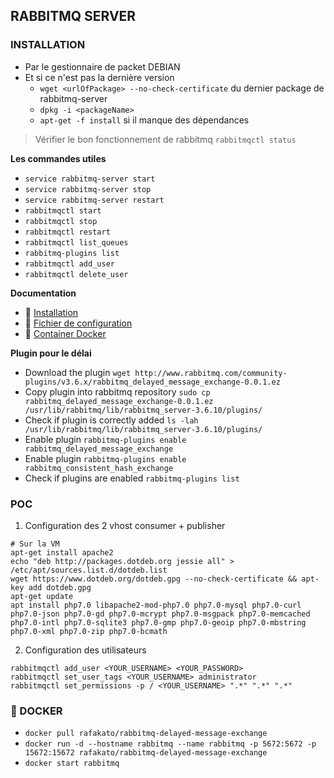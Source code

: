 ## RABBITMQ SERVER

### INSTALLATION

- Par le gestionnaire de packet DEBIAN
- Et si ce n'est pas la dernière version
  - `wget <urlOfPackage> --no-check-certificate` du dernier package de rabbitmq-server
  - `dpkg -i <packageName>`
  - `apt-get -f install` si il manque des dépendances

> Vérifier le bon fonctionnement de rabbitmq `rabbitmqctl status`

**Les commandes utiles**
- `service rabbitmq-server start`
- `service rabbitmq-server stop`
- `service rabbitmq-server restart`
- `rabbitmqctl start`
- `rabbitmqctl stop`
- `rabbitmqctl restart`
- `rabbitmqctl list_queues`
- `rabbitmq-plugins list`
- `rabbitmqctl add_user`
- `rabbitmqctl delete_user`


**Documentation**
- :feet: [Installation](https://www.rabbitmq.com/install-debian.html)
- :paperclip: [Fichier de configuration](https://www.rabbitmq.com/configure.html#configuration-file)
- :whale: [Container Docker](https://hub.docker.com/r/rafakato/rabbitmq-delayed-message-exchange)

**Plugin pour le délai**
- Download the plugin `wget http://www.rabbitmq.com/community-plugins/v3.6.x/rabbitmq_delayed_message_exchange-0.0.1.ez`
- Copy plugin into rabbitmq repository `sudo cp rabbitmq_delayed_message_exchange-0.0.1.ez /usr/lib/rabbitmq/lib/rabbitmq_server-3.6.10/plugins/`
- Check if plugin is correctly added `ls -lah /usr/lib/rabbitmq/lib/rabbitmq_server-3.6.10/plugins/`
- Enable plugin `rabbitmq-plugins enable rabbitmq_delayed_message_exchange`
- Enable plugin `rabbitmq-plugins enable rabbitmq_consistent_hash_exchange`
- Check if plugins are enabled `rabbitmq-plugins list`

### POC

1. Configuration des 2 vhost consumer + publisher

```
# Sur la VM
apt-get install apache2
echo "deb http://packages.dotdeb.org jessie all" > /etc/apt/sources.list.d/dotdeb.list
wget https://www.dotdeb.org/dotdeb.gpg --no-check-certificate && apt-key add dotdeb.gpg
apt-get update
apt install php7.0 libapache2-mod-php7.0 php7.0-mysql php7.0-curl php7.0-json php7.0-gd php7.0-mcrypt php7.0-msgpack php7.0-memcached php7.0-intl php7.0-sqlite3 php7.0-gmp php7.0-geoip php7.0-mbstring php7.0-xml php7.0-zip php7.0-bcmath
```

2. Configuration des utilisateurs

```
rabbitmqctl add_user <YOUR_USERNAME> <YOUR_PASSWORD>
rabbitmqctl set_user_tags <YOUR_USERNAME> administrator
rabbitmqctl set_permissions -p / <YOUR_USERNAME> ".*" ".*" ".*"
```

### :whale: DOCKER

- `docker pull rafakato/rabbitmq-delayed-message-exchange`
- `docker run -d --hostname rabbitmq --name rabbitmq -p 5672:5672 -p 15672:15672 rafakato/rabbitmq-delayed-message-exchange`
- `docker start rabbitmq`
